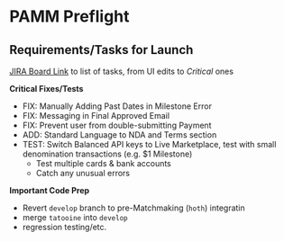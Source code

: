 # PAMM Preflight
## Requirements/Tasks for Launch

[JIRA Board Link](https://theidealists.atlassian.net/secure/RapidBoard.jspa?rapidView=1&selectedIssue=NEW-2835&sprint=69) to list of tasks, from UI edits to _Critical_ ones


**Critical Fixes/Tests**

* FIX: Manually Adding Past Dates in Milestone Error
* FIX: Messaging in Final Approved Email
* FIX: Prevent user from double-submitting Payment
* ADD: Standard Language to NDA and Terms section
* TEST: Switch Balanced API keys to Live Marketplace, test with small denomination transactions (e.g. $1 Milestone)
    * Test multiple cards & bank accounts
    * Catch any unusual errors

**Important Code Prep**

* Revert `develop` branch to pre-Matchmaking (`hoth`) integratin
* merge `tatooine` into `develop`
* regression testing/etc.



